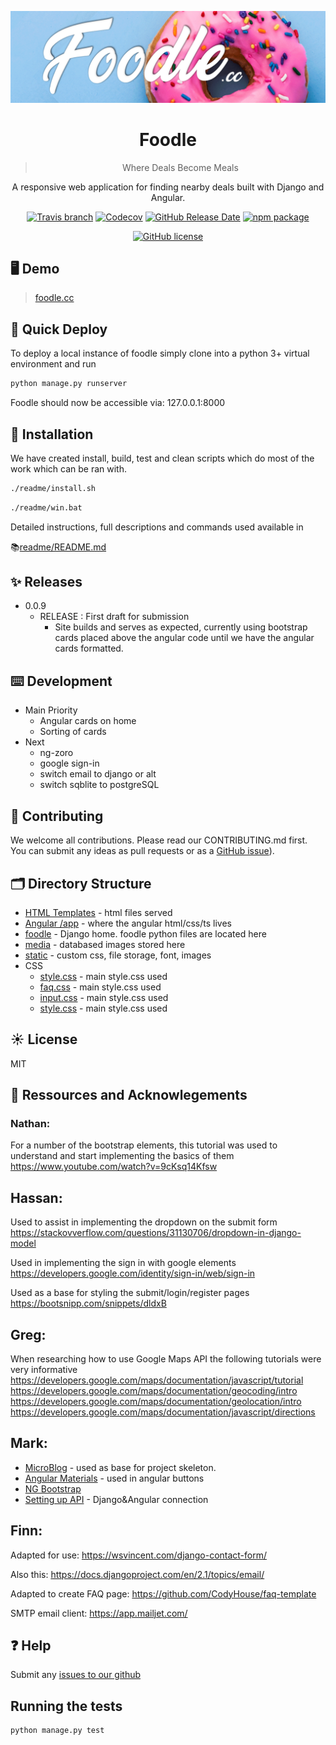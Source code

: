 <p align="center">
  <a href="http://www.foodle.cc">
    <img width="600" src="foodle/static/images/sliders/slide1.png">
  </a>
</p>

<h1 align="center">
Foodle
</h1>

<div align="center">

>Where Deals Become Meals️

A responsive web application for finding nearby deals built with Django and Angular. 

[![Travis branch](https://img.shields.io/travis/NG-ZORRO/ng-zorro-antd/master.svg?style=flat-square)](https://travis-ci.org/glasgowm148/Foodle)
[![Codecov](https://img.shields.io/codecov/c/github/NG-ZORRO/ng-zorro-antd.svg?style=flat-square)](https://codecov.io/gh/NG-ZORRO/ng-zorro-antd)
[![GitHub Release Date](https://img.shields.io/github/release-date/NG-ZORRO/ng-zorro-antd.svg?style=flat-square)](https://github.com/markglasgow148/foodle/releases)
[![npm package](https://img.shields.io/npm/v/ng-zorro-antd.svg?style=flat-square)](https://www.npmjs.org/package/ng-zorro-antd)

[![GitHub license](https://img.shields.io/github/license/mashape/apistatus.svg?style=flat-square)](https://github.com/NG-ZORRO/ng-zorro-antd/blob/master/LICENSE)

</div>

## 🖥  Demo

> [foodle.cc](https://www.foodle.cc)

## 🚀 Quick Deploy

To deploy a local instance of foodle simply clone into a python 3+ virtual environment and run 
```sh
python manage.py runserver
```
Foodle should now be accessible via:
127.0.0.1:8000


## 🔨 Installation

We have created install, build, test and clean scripts which do most of the work which can be ran with. 

```sh
./readme/install.sh
```

```sh
./readme/win.bat
```

Detailed instructions, full descriptions and commands used available in 
  
  📚[readme/README.md](/readme/README.md) 

## ✨ Releases

* 0.0.9
    * RELEASE : First draft for submission
       * Site builds and serves as expected, currently using bootstrap cards placed above the angular code until we have the angular cards formatted. 
       

## ⌨️ Development

* Main Priority
    * Angular cards on home
    * Sorting of cards
* Next
    * ng-zoro
    * google sign-in
    * switch email to django or alt
    * switch sqblite to postgreSQL


## 🤝 Contributing

We welcome all contributions. Please read our CONTRIBUTING.md first. You can submit any ideas as pull requests or as a [GitHub issue](https://github.com/glasgowm148/Foodle/issues)).


## 🗂 Directory Structure

* [HTML Templates](foodle/templates) - html files served 
* [Angular /app](foodle/front-end/src/app) - where the angular html/css/ts lives
* [foodle](foodle) - Django home. foodle python files are located here
* [media](media) - databased images stored here
* [static](foodle/static) - custom css, file storage, font, images
* CSS
  * [style.css](foodle/front-end/src/styles.css) - main style.css used
  * [faq.css](foodle/static/css/faq.css) - main style.css used
  * [input.css](foodle/front-end/src/styles.css) - main style.css used
  * [style.css](foodle/front-end/src/styles.css) - main style.css used


## ☀️ License

MIT


## 🔗 Ressources and Acknowlegements

### Nathan: 
For a number of the bootstrap elements, this tutorial was used to understand and start implementing the basics of them https://www.youtube.com/watch?v=9cKsq14Kfsw

## Hassan: 
Used to assist in implementing the dropdown on the submit form https://stackovverflow.com/questions/31130706/dropdown-in-django-model

Used in implementing the sign in with google elements https://developers.google.com/identity/sign-in/web/sign-in

Used as a base for styling the submit/login/register pages https://bootsnipp.com/snippets/dldxB

## Greg: 
When researching how to use Google Maps API the following tutorials were very informative https://developers.google.com/maps/documentation/javascript/tutorial https://developers.google.com/maps/documentation/geocoding/intro https://developers.google.com/maps/documentation/geolocation/intro https://developers.google.com/maps/documentation/javascript/directions

## Mark:

* [MicroBlog](angular-django-example) - used as base for project skeleton.
* [Angular Materials](https://material.angular.io) - used in angular buttons
* [NG Bootstrap](https://ng-bootstrap.github.io/#/home)
* [Setting up API](https://www.metaltoad.com/blog/angular-api-calls-django-part-2-building-micro-blog-app) - Django&Angular connection

## Finn: 

Adapted for use: https://wsvincent.com/django-contact-form/

Also this: https://docs.djangoproject.com/en/2.1/topics/email/

Adapted to create FAQ page: https://github.com/CodyHouse/faq-template

SMTP email client: https://app.mailjet.com/

## ❓ Help

Submit any [issues to our github](https://github.com/glasgowm148/Foodle/issues)

## Running the tests

```py
python manage.py test
```

